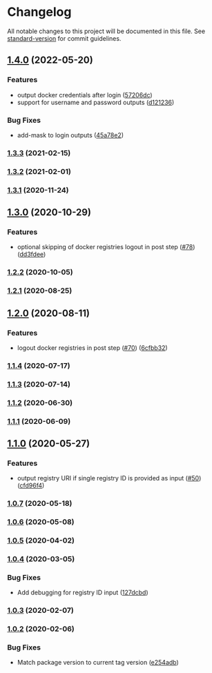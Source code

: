 # Changelog

All notable changes to this project will be documented in this file. See [standard-version](https://github.com/conventional-changelog/standard-version) for commit guidelines.

## [1.4.0](https://github.com/aws-actions/amazon-ecr-login/compare/v1.3.3...v1.4.0) (2022-05-20)


### Features

* output docker credentials after login ([57206dc](https://github.com/aws-actions/amazon-ecr-login/commit/57206dc28c379a6eebdce44c592109d2e97e031d))
* support for username and password outputs ([d121236](https://github.com/aws-actions/amazon-ecr-login/commit/d121236bfd0a712a9f4bd93767d696874680bc95))


### Bug Fixes

* add-mask to login outputs ([45a78e2](https://github.com/aws-actions/amazon-ecr-login/commit/45a78e2dab5678b27e94cf31545c181e8ca9c044))

### [1.3.3](https://github.com/aws-actions/amazon-ecr-login/compare/v1.3.2...v1.3.3) (2021-02-15)

### [1.3.2](https://github.com/aws-actions/amazon-ecr-login/compare/v1.3.1...v1.3.2) (2021-02-01)

### [1.3.1](https://github.com/aws-actions/amazon-ecr-login/compare/v1.3.0...v1.3.1) (2020-11-24)

## [1.3.0](https://github.com/aws-actions/amazon-ecr-login/compare/v1.2.2...v1.3.0) (2020-10-29)


### Features

* optional skipping of docker registries logout in post step ([#78](https://github.com/aws-actions/amazon-ecr-login/issues/78)) ([dd3fdee](https://github.com/aws-actions/amazon-ecr-login/commit/dd3fdeeb95577a637ece5e647581680afda16e6f))

### [1.2.2](https://github.com/aws-actions/amazon-ecr-login/compare/v1.2.1...v1.2.2) (2020-10-05)

### [1.2.1](https://github.com/aws-actions/amazon-ecr-login/compare/v1.2.0...v1.2.1) (2020-08-25)

## [1.2.0](https://github.com/aws-actions/amazon-ecr-login/compare/v1.1.4...v1.2.0) (2020-08-11)


### Features

* logout docker registries in post step ([#70](https://github.com/aws-actions/amazon-ecr-login/issues/70)) ([6cfbb32](https://github.com/aws-actions/amazon-ecr-login/commit/6cfbb329c3ecc5a7f78c5b7f5a779ad99aa77cea))

### [1.1.4](https://github.com/aws-actions/amazon-ecr-login/compare/v1.1.3...v1.1.4) (2020-07-17)

### [1.1.3](https://github.com/aws-actions/amazon-ecr-login/compare/v1.1.2...v1.1.3) (2020-07-14)

### [1.1.2](https://github.com/aws-actions/amazon-ecr-login/compare/v1.1.1...v1.1.2) (2020-06-30)

### [1.1.1](https://github.com/aws-actions/amazon-ecr-login/compare/v1.1.0...v1.1.1) (2020-06-09)

## [1.1.0](https://github.com/aws-actions/amazon-ecr-login/compare/v1.0.7...v1.1.0) (2020-05-27)


### Features

* output registry URI if single registry ID is provided as input ([#50](https://github.com/aws-actions/amazon-ecr-login/issues/50)) ([cfd96f4](https://github.com/aws-actions/amazon-ecr-login/commit/cfd96f4b0041e43b7473d8e0850bf7fb4471a507))

### [1.0.7](https://github.com/aws-actions/amazon-ecr-login/compare/v1.0.6...v1.0.7) (2020-05-18)

### [1.0.6](https://github.com/aws-actions/amazon-ecr-login/compare/v1.0.5...v1.0.6) (2020-05-08)

### [1.0.5](https://github.com/aws-actions/amazon-ecr-login/compare/v1.0.4...v1.0.5) (2020-04-02)

### [1.0.4](https://github.com/aws-actions/amazon-ecr-login/compare/v1.0.3...v1.0.4) (2020-03-05)


### Bug Fixes

* Add debugging for registry ID input ([127dcbd](https://github.com/aws-actions/amazon-ecr-login/commit/127dcbdc25a788bc50ed461ba2d597287ec9ae1f))

### [1.0.3](https://github.com/aws-actions/amazon-ecr-login/compare/v1.0.2...v1.0.3) (2020-02-07)

### [1.0.2](https://github.com/aws-actions/amazon-ecr-login/compare/v1.0.1...v1.0.2) (2020-02-06)


### Bug Fixes

* Match package version to current tag version ([e254adb](https://github.com/aws-actions/amazon-ecr-login/commit/e254adbeaeb34c7a2d6bd0a6600f3bbf89fc1e5d))
